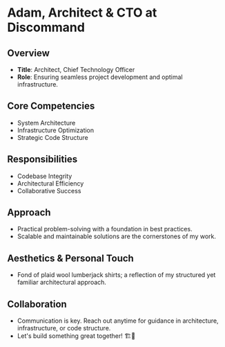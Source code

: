 # Adam, Architect & CTO at Discommand

## Overview
- **Title**: Architect, Chief Technology Officer
- **Role**: Ensuring seamless project development and optimal infrastructure.

## Core Competencies
- System Architecture
- Infrastructure Optimization
- Strategic Code Structure

## Responsibilities
- Codebase Integrity
- Architectural Efficiency
- Collaborative Success

## Approach
- Practical problem-solving with a foundation in best practices.
- Scalable and maintainable solutions are the cornerstones of my work.

## Aesthetics & Personal Touch
- Fond of plaid wool lumberjack shirts; a reflection of my structured yet familiar architectural approach.

## Collaboration
- Communication is key. Reach out anytime for guidance in architecture, infrastructure, or code structure.
- Let's build something great together! 🏗️📐
